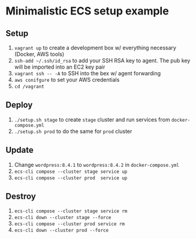 Minimalistic ECS setup example
==============================


Setup
-----

1. `vagrant up` to create a development box w/ everything necessary (Docker, AWS tools)
1. `ssh-add ~/.ssh/id_rsa` to add your SSH RSA key to agent. The pub key will be imported into an EC2 key pair
1. `vagrant ssh -- -A` to SSH into the bex w/ agent forwarding
1. `aws conifgure` to set your AWS credentials
1. `cd /vagrant`


Deploy
------

1. `./setup.sh stage` to create `stage` cluster and run services from `docker-compose.yml`
1. `./setup.sh prod` to do the same for `prod` cluster


Update
------

1. Change `wordpress:8.4.1` to `wordpress:8.4.2` in `docker-compose.yml`
1. `ecs-cli compose --cluster stage service up`
1. `ecs-cli compose --cluster prod  service up`


Destroy
-------

1. `ecs-cli compose --cluster stage service rm`
1. `ecs-cli down --cluster stage --force`
1. `ecs-cli compose --cluster prod service rm`
1. `ecs-cli down --cluster prod --force `
